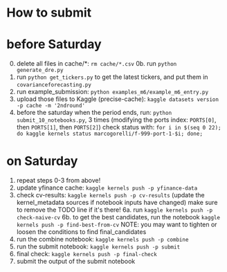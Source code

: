 # How to submit

# before Saturday
0. delete all files in cache/*: `rm cache/*.csv`
0b. run `python generate_dre.py`
1. run `python get_tickers.py` to get the latest tickers, and put them in `covarianceforecasting.py`
2. run example_submission: `python examples_m6/example_m6_entry.py`
3. upload those files to Kaggle (precise-cache): `kaggle datasets version -p cache -m '2ndround'`
4. before the saturday when the period ends, run: `python submit_10_notebooks.py`, 3 times (modifying the ports index: `PORTS[0]`, then `PORTS[1]`, then `PORTS[2]`)
   check status with:  `for i in $(seq 0 22); do kaggle kernels status marcogorelli/f-999-port-1-$i; done;`

# on Saturday
1. repeat steps 0-3 from above!
5. update yfinance cache: `kaggle kernels push -p yfinance-data`
6. check cv-results: `kaggle kernels push -p cv-results` (update the kernel_metadata sources if notebook inputs have changed)
   make sure to remove the TODO line if it's there!
6a. run `kaggle kernels push -p check-naive-cv`
6b. to get the best candidates, run the notebook `kaggle kernels push -p find-best-from-cv`
	NOTE: you may want to tighten or loosen the conditions to find final_candidates
8. run the combine notebook: `kaggle kernels push -p combine`
9. run the submit notebook: `kaggle kernels push -p submit`
10. final check: `kaggle kernels push -p final-check`
11. submit the output of the submit notebook


